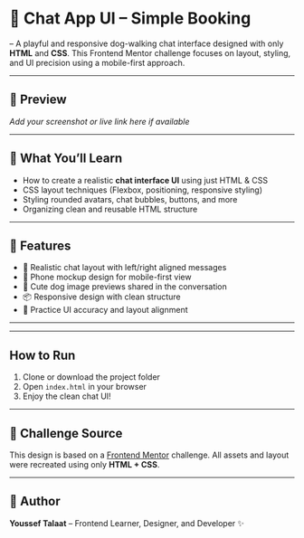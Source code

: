 <h1>🐾 Chat App UI – Simple Booking</h1>

<p> – A playful and responsive dog-walking chat interface designed with only <strong>HTML</strong> and <strong>CSS</strong>. This Frontend Mentor challenge focuses on layout, styling, and UI precision using a mobile-first approach.</p>

<hr>

<h2>📸 Preview</h2>
<p><em>Add your screenshot or live link here if available</em></p>

<hr>

<h2>🧠 What You’ll Learn</h2>
<ul>
  <li>How to create a realistic <strong>chat interface UI</strong> using just HTML & CSS</li>
  <li>CSS layout techniques (Flexbox, positioning, responsive styling)</li>
  <li>Styling rounded avatars, chat bubbles, buttons, and more</li>
  <li>Organizing clean and reusable HTML structure</li>
</ul>

<hr>

<h2>🚀 Features</h2>
<ul>
  <li>💬 Realistic chat layout with left/right aligned messages</li>
  <li>📱 Phone mockup design for mobile-first view</li>
  <li>🐶 Cute dog image previews shared in the conversation</li>
  <li>📦 Responsive design with clean structure</li>
  <li>🎯 Practice UI accuracy and layout alignment</li>
</ul>

<hr>
<hr>

<h2> How to Run</h2>
<ol>
  <li>Clone or download the project folder</li>
  <li>Open <code>index.html</code> in your browser</li>
  <li>Enjoy the clean chat UI!</li>
</ol>

<hr>

<h2>🎯 Challenge Source</h2>
<p>This design is based on a <a href="https://www.frontendmentor.io/" target="_blank">Frontend Mentor</a> challenge. All assets and layout were recreated using only <strong>HTML + CSS</strong>.</p>

<hr>

<h2>👤 Author</h2>
<p><strong>Youssef Talaat</strong> – Frontend Learner, Designer, and Developer ✨</p>

